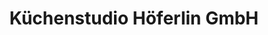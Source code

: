 ---
title: "Küchenstudio Höferlin GmbH"
url: /gaertringen/kuechenstudio-hoeferlin-gmbh/
shop: Küchen
---